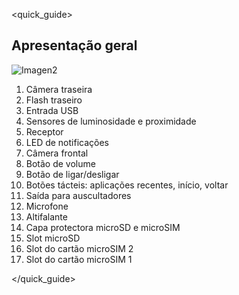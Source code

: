 <quick_guide>
## Apresentação geral

![Imagen2]()

1.  Câmera traseira
2.  Flash traseiro
3.  Entrada USB
4.  Sensores de luminosidade e proximidade
5.  Receptor
6.  LED de notificações
7.  Câmera frontal
8.  Botão de volume
9.  Botão de ligar/desligar
10. Botões tácteis: aplicações recentes, início, voltar
11.	Saída para auscultadores
12.	Microfone
13.	Altifalante
14.	Capa protectora microSD e microSIM
15.	Slot microSD 
16.	Slot do cartão microSIM 2 
17.	Slot do cartão microSIM 1

</quick_guide>
